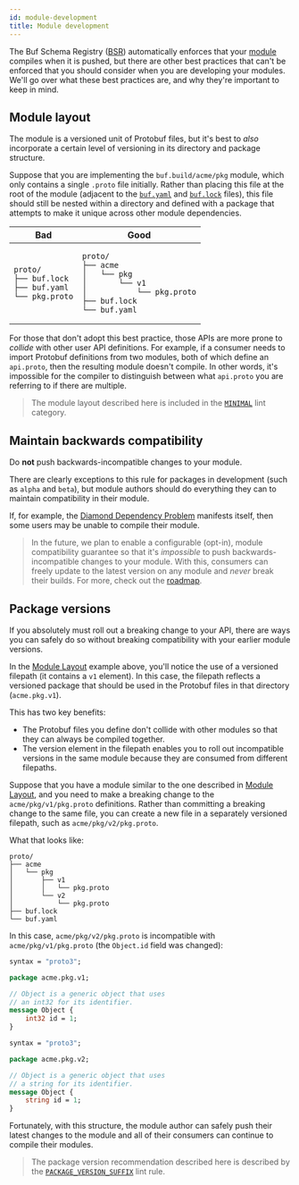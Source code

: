 ```yaml
---
id: module-development
title: Module development
---
```


The Buf Schema Registry ([BSR](../bsr/overview.md)) automatically enforces that
your [module](../bsr/overview.md#modules) compiles when it is pushed, but there
are other best practices that can't be enforced that you should consider when
you are developing your modules. We'll go over what these best practices are,
and why they're important to keep in mind.

## Module layout

The module is a versioned unit of Protobuf files, but it's best to _also_
incorporate a certain level of versioning in its directory and package
structure.

Suppose that you are implementing the `buf.build/acme/pkg` module, which only
contains a single `.proto` file initially. Rather than placing this file at the
root of the module (adjacent to the
[`buf.yaml`](../configuration/v1/buf-yaml.md) and
[`buf.lock`](../configuration/v1/buf-lock.md) files), this file should still be
nested within a directory and defined with a package that attempts to make it
unique across other module dependencies.

<table>
<thead><tr><th>Bad</th><th>Good</th></tr></thead>
<tbody>
<tr><td>

```
proto/
├── buf.lock
├── buf.yaml
└── pkg.proto
```

</td><td>

```
proto/
├── acme
│   └── pkg
│       └── v1
│           └── pkg.proto
├── buf.lock
└── buf.yaml
```

</td></tr>
</tbody></table>

For those that don't adopt this best practice, those APIs are more prone to
_collide_ with other user API definitions. For example, if a consumer needs to
import Protobuf definitions from two modules, both of which define an
`api.proto`, then the resulting module doesn't compile. In other words, it's
impossible for the compiler to distinguish between what `api.proto` you are
referring to if there are multiple.

> The module layout described here is included in the
> [`MINIMAL`](../lint/rules.md#minimal) lint category.

## Maintain backwards compatibility

Do **not** push backwards-incompatible changes to your module.

There are clearly exceptions to this rule for packages in development (such as
`alpha` and `beta`), but module authors should do everything they can to
maintain compatibility in their module.

If, for example, the
[Diamond Dependency Problem](https://en.wikipedia.org/wiki/Dependency_hell)
manifests itself, then some users may be unable to compile their module.

> In the future, we plan to enable a configurable (opt-in), module compatibility
> guarantee so that it's _impossible_ to push backwards-incompatible changes to
> your module. With this, consumers can freely update to the latest version on
> any module and _never_ break their builds. For more, check out the
> [roadmap](../roadmap.md).

## Package versions

If you absolutely must roll out a breaking change to your API, there are ways
you can safely do so without breaking compatibility with your earlier module
versions.

In the [Module Layout](#module-layout) example above, you'll notice the use of a
versioned filepath (it contains a `v1` element). In this case, the filepath
reflects a versioned package that should be used in the Protobuf files in that
directory (`acme.pkg.v1`).

This has two key benefits:

- The Protobuf files you define don't collide with other modules so that they
  can always be compiled together.
- The version element in the filepath enables you to roll out incompatible
  versions in the same module because they are consumed from different
  filepaths.

Suppose that you have a module similar to the one described in
[Module Layout](#module-layout), and you need to make a breaking change to the
`acme/pkg/v1/pkg.proto` definitions. Rather than committing a breaking change to
the same file, you can create a new file in a separately versioned filepath,
such as `acme/pkg/v2/pkg.proto`.

What that looks like:

```
proto/
├── acme
│   └── pkg
│       ├── v1
│       │   └── pkg.proto
│       └── v2
│           └── pkg.proto
├── buf.lock
└── buf.yaml
```

In this case, `acme/pkg/v2/pkg.proto` is incompatible with
`acme/pkg/v1/pkg.proto` (the `Object.id` field was changed):

```protobuf title="acme/pkg/v1/pkg.proto"
syntax = "proto3";

package acme.pkg.v1;

// Object is a generic object that uses
// an int32 for its identifier.
message Object {
    int32 id = 1;
}
```

```protobuf title="acme/pkg/v2/pkg.proto"
syntax = "proto3";

package acme.pkg.v2;

// Object is a generic object that uses
// a string for its identifier.
message Object {
    string id = 1;
}
```

Fortunately, with this structure, the module author can safely push their latest
changes to the module and all of their consumers can continue to compile their
modules.

> The package version recommendation described here is described by the
> [`PACKAGE_VERSION_SUFFIX`](../lint/rules.md#package_version_suffix) lint rule.
